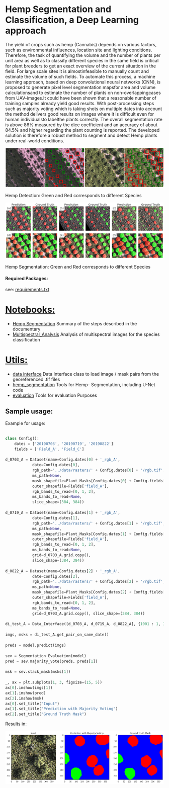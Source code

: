 # Hemp Segmentation and Classification, a Deep Learning approach

The  yield  of  crops  such  as  hemp  (Cannabis)  depends  on  various  factors,  such  as  environmental influences,  location  site  and  lighting  conditions. Therefore,  the  task  of  quantifying the volume  and the number  of plants per unit area as well as to classify different species in the same field is critical for plant breeders to get an exact overview of the current situation in the field. For large scale sites it is almostinfeasible to manually count and estimate the volume of such fields. To automate this process, a machine learning approach, based on deep convolutional neural networks  (CNN), is proposed to generate pixel level segmentation mapsfor area and volume calculationsand to estimate the number of plants on non-overlappingcases from UAV-images.It could have been shown  that a reasonable number of training samples  already  yield  good  results.  With  post-processing steps such as majority voting which is taking shots on multiple dates into account the method delivers good results on images where it is difficult even for human individualsto labelthe plants correctly. The overall segmentation rate is above 86% measured by the dice coefficient and an accuracy of about 84.5% and higher regarding the plant counting is reported. The developed solution is therefore a robust method to segment and detect Hemp plants under real-world conditions.

![alt text](docs/image/detection1.png)

Hemp Detection: Green and Red corresponds to different Species

![alt text](docs/image/segmentation1.png)

Hemp Segmentation: Green and Red corresponds to different Species

#### Required Packages:
see: [requirements.txt](requirements.txt)
 
 # [Notebooks:](notebooks/)
 * [Hemp Segmentation](notebooks/Hemp_Segmentation.ipynb) Summary of the steps described in the documentary
 * [Multispectral_Analysis](notebooks/Multispectral_Analysis.ipynb) Analysis of multispectral images for the species classification
 
# [Utils:](utils/)
* [data interface](utils/data_interface.py) Data Interface class to load image / mask pairs from the georeferenced .tif files
* [hemp_segmentation](utils/hemp_segmentation.py) Tools for Hemp- Segmentation, including U-Net code
* [evaluation](utils/utils.py) Tools for evaluation Purposes


## Sample usage:

Example for usage:

```python

class Config():
    dates = ['20190703', '20190719', '20190822']
    fields = ['Field_A', 'Field_C']

d_0703_A = Dataset(name=Config.dates[0] + '_rgb_A', 
            date=Config.dates[0],
            rgb_path='../data/rasters/' + Config.dates[0] + '/rgb.tif',
            ms_path=None,
            mask_shapefile=Plant_Masks[Config.dates[0] + Config.fields[0]],
            outer_shapefile=Fields['field_A'],
            rgb_bands_to_read=[0, 1, 2],
            ms_bands_to_read=None,
            slice_shape=(384, 384))

d_0719_A = Dataset(name=Config.dates[1] + '_rgb_A',  
            date=Config.dates[1],
            rgb_path='../data/rasters/' + Config.dates[1] + '/rgb.tif',
            ms_path=None,
            mask_shapefile=Plant_Masks[Config.dates[1] + Config.fields[0]],
            outer_shapefile=Fields['field_A'],
            rgb_bands_to_read=[0, 1, 2],
            ms_bands_to_read=None,
            grid=d_0703_A.grid.copy(),
            slice_shape=(384, 384))

d_0822_A = Dataset(name=Config.dates[2] + '_rgb_A',  
            date=Config.dates[2],
            rgb_path='../data/rasters/' + Config.dates[2] + '/rgb.tif',
            ms_path=None,
            mask_shapefile=Plant_Masks[Config.dates[2] + Config.fields[0]],
            outer_shapefile=Fields['field_A'],
            rgb_bands_to_read=[0, 1, 2],
            ms_bands_to_read=None,
            grid=d_0703_A.grid.copy(), slice_shape=(384, 384))

di_test_A = Data_Interface([d_0703_A, d_0719_A, d_0822_A], {1001 : 1, 1005 : 2})

imgs, msks = di_test_A.get_pair_on_same_date()

preds = model.predict(imgs)

sev = Segmentation_Evaluation(model)
pred = sev.majority_vote(preds, preds[1])

msk = sev.stack_mask(msks[1])

_, ax = plt.subplots(1, 3, figsize=(15, 5))
ax[0].imshow(imgs[1])
ax[1].imshow(pred)
ax[2].imshow(msk)
ax[0].set_title("Input")
ax[1].set_title("Prediction with Majority Voting")
ax[2].set_title("Ground Truth Mask")

```

Results in:

![alt text](docs/image/output1.png)
